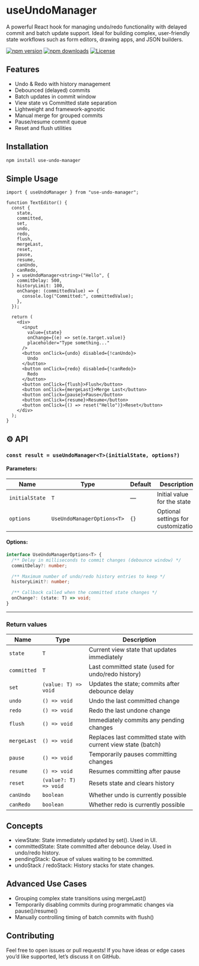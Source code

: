 # useUndoManager

A powerful React hook for managing undo/redo functionality with delayed commit and batch update support. Ideal for building complex, user-friendly state workflows such as form editors, drawing apps, and JSON builders.

[![npm version](https://img.shields.io/npm/v/use-undo-manager.svg?style=flat-square)](https://www.npmjs.com/package/use-undo-manager)
[![npm downloads](https://img.shields.io/npm/dw/use-undo-manager.svg?style=flat-square)](https://www.npmjs.com/package/use-undo-manager)
[![License](https://img.shields.io/npm/l/use-undo-manager.svg?style=flat-square)](LICENSE)

## Features

- Undo & Redo with history management
- Debounced (delayed) commits
- Batch updates in commit window
- View state vs Committed state separation
- Lightweight and framework-agnostic
- Manual merge for grouped commits
- Pause/resume commit queue
- Reset and flush utilities

## Installation

```bash
npm install use-undo-manager
```

## Simple Usage

```tsx
import { useUndoManager } from "use-undo-manager";

function TextEditor() {
  const {
    state,
    committed,
    set,
    undo,
    redo,
    flush,
    mergeLast,
    reset,
    pause,
    resume,
    canUndo,
    canRedo,
  } = useUndoManager<string>("Hello", {
    commitDelay: 500,
    historyLimit: 100,
    onChange: (committedValue) => {
      console.log("Committed:", committedValue);
    },
  });

  return (
    <div>
      <input
        value={state}
        onChange={(e) => set(e.target.value)}
        placeholder="Type something..."
      />
      <button onClick={undo} disabled={!canUndo}>
        Undo
      </button>
      <button onClick={redo} disabled={!canRedo}>
        Redo
      </button>
      <button onClick={flush}>Flush</button>
      <button onClick={mergeLast}>Merge Last</button>
      <button onClick={pause}>Pause</button>
      <button onClick={resume}>Resume</button>
      <button onClick={() => reset("Hello")}>Reset</button>
    </div>
  );
}
```

## ⚙️ API

### `const result = useUndoManager<T>(initialState, options?)`

#### Parameters:

| Name           | Type                       | Default | Description                         |
| -------------- | -------------------------- | ------- | ----------------------------------- |
| `initialState` | `T`                        | —       | Initial value for the state         |
| `options`      | `UseUndoManagerOptions<T>` | `{}`    | Optional settings for customization |

#### Options:

```ts
interface UseUndoManagerOptions<T> {
  /** Delay in milliseconds to commit changes (debounce window) */
  commitDelay?: number;

  /** Maximum number of undo/redo history entries to keep */
  historyLimit?: number;

  /** Callback called when the committed state changes */
  onChange?: (state: T) => void;
}
```

---

### Return values

| Name        | Type                  | Description                                                   |
| ----------- | --------------------- | ------------------------------------------------------------- |
| `state`     | `T`                   | Current view state that updates immediately                   |
| `committed` | `T`                   | Last committed state (used for undo/redo history)             |
| `set`       | `(value: T) => void`  | Updates the state; commits after debounce delay               |
| `undo`      | `() => void`          | Undo the last committed change                                |
| `redo`      | `() => void`          | Redo the last undone change                                   |
| `flush`     | `() => void`          | Immediately commits any pending changes                       |
| `mergeLast` | `() => void`          | Replaces last committed state with current view state (batch) |
| `pause`     | `() => void`          | Temporarily pauses committing changes                         |
| `resume`    | `() => void`          | Resumes committing after pause                                |
| `reset`     | `(value?: T) => void` | Resets state and clears history                               |
| `canUndo`   | `boolean`             | Whether undo is currently possible                            |
| `canRedo`   | `boolean`             | Whether redo is currently possible                            |

## Concepts

- viewState: State immediately updated by set(). Used in UI.
- committedState: State committed after debounce delay. Used in undo/redo history.
- pendingStack: Queue of values waiting to be committed.
- undoStack / redoStack: History stacks for state changes.

## Advanced Use Cases

- Grouping complex state transitions using mergeLast()
- Temporarily disabling commits during programmatic changes via pause()/resume()
- Manually controlling timing of batch commits with flush()

## Contributing

Feel free to open issues or pull requests!
If you have ideas or edge cases you’d like supported, let’s discuss it on GitHub.
